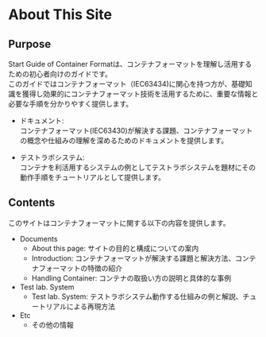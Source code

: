 # About This Site

## Purpose
Start Guide of Container Formatは、コンテナフォーマットを理解し活用するための初心者向けのガイドです。  
このガイドではコンテナフォーマット（IEC63434)に関心を持つ方が、基礎知識を獲得し効果的にコンテナフォーマット技術を活用するために、重要な情報と必要な手順を分かりやすく提供します。  

- ドキュメント:  
  コンテナフォーマット(IEC63430)が解決する課題、コンテナフォーマットの概念や仕組みの理解を深めるためのドキュメントを提供します。

- テストラボシステム:  
  コンテナを利活用するシステムの例としてテストラボシステムを題材にその動作手順をチュートリアルとして提供します。

## Contents
このサイトはコンテナフォーマットに関する以下の内容を提供します。

- Documents
  - About this page: サイトの目的と構成についての案内
  - Introduction: コンテナフォーマットが解決する課題と解決方法、コンテナフォーマットの特徴の紹介
  <!-- - Features: コンテナフォーマットの仕様特長の紹介 -->
  - Handling Container: コンテナの取扱い方の説明と具体的な事例
- Test lab. System
  - Test lab. System: テストラボシステム動作する仕組みの例と解説、チュートリアルによる再現方法
- Etc
  - その他の情報